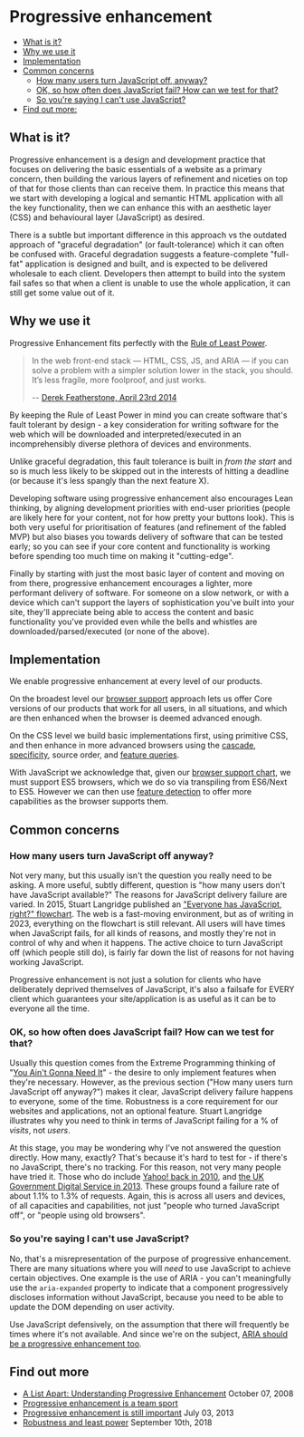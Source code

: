 # Progressive enhancement

* [What is it?](#what-is-it)
* [Why we use it](#why-we-use-it)
* [Implementation](#implementation)
* [Common concerns](#common-concerns)
  * [How many users turn JavaScript off, anyway?](#how-many-users-turn-javascript-off-anyway)
  * [OK, so how often does JavaScript fail? How can we test for that?](#ok-so-how-often-does-JavaScript-fail-how-can-we-test-for-that)
  * [So you're saying I can't use JavaScript?](#so-youre-saying-i-cant-use-javascript)
* [Find out more:](#find-out-more)

## What is it?

Progressive enhancement is a design and development practice that focuses on delivering the basic essentials of a website as a primary concern, then building the various layers of refinement and niceties on top of that for those clients than can receive them. In practice this means that we start with developing a logical and semantic HTML application with all the key functionality, then we can enhance this with an aesthetic layer (CSS) and behavioural layer (JavaScript) as desired.

There is a subtle but important difference in this approach vs the outdated approach of "graceful degradation" (or fault-tolerance) which it can often be confused with. Graceful degradation suggests a feature-complete "full-fat" application is designed and built, and is expected to be delivered wholesale to each client. Developers then attempt to build into the system fail safes so that when a client is unable to use the whole application, it can still get some value out of it.

## Why we use it

Progressive Enhancement fits perfectly with the [Rule of Least Power](https://en.wikipedia.org/wiki/Rule_of_least_power).

> In the web front-end stack — HTML, CSS, JS, and ARIA — if you can solve a problem with a simpler solution lower in the stack, you should. It’s less fragile, more foolproof, and just works.
>
> -- [Derek Featherstone, April 23rd 2014](https://simplyaccessible.com/article/data-attributes/)

By keeping the Rule of Least Power in mind you can create software that's fault tolerant by design - a key consideration for writing software for the web which will be downloaded and interpreted/executed in an incomprehensibly diverse plethora of devices and environments.

Unlike graceful degradation, this fault tolerance is built in *from the start* and so is much less likely to be skipped out in the interests of hitting a deadline (or because it's less spangly than the next feature X).

Developing software using progressive enhancement also encourages Lean thinking, by aligning development priorities with end-user priorities (people are likely here for your content, not for how pretty your buttons look). This is both very useful for prioritisation of features (and refinement of the fabled MVP) but also biases you towards delivery of software that can be tested early; so you can see if your core content and functionality is working before spending too much time on making it "cutting-edge".

Finally by starting with just the most basic layer of content and moving on from there, progressive enhancement encourages a lighter, more performant delivery of software. For someone on a slow network, or with a device which can't support the layers of sophistication you've built into your site, they'll appreciate being able to access the content and basic functionality you've provided even while the bells and whistles are downloaded/parsed/executed (or none of the above).

## Implementation

We enable progressive enhancement at every level of our products.

On the broadest level our [browser support](graded-browser-support.md) approach lets us offer Core versions of our products that work for all users, in all situations, and which are then enhanced when the browser is deemed advanced enough.

On the CSS level we build basic implementations first, using primitive CSS, and then enhance in more advanced browsers using the [cascade](https://developer.mozilla.org/en-US/docs/Web/CSS/Cascade), [specificity](https://developer.mozilla.org/en-US/docs/Web/CSS/Specificity), source order, and [feature queries](https://developer.mozilla.org/en-US/docs/Web/CSS/@supports).

With JavaScript we acknowledge that, given our [browser support chart](graded-browser-support.md#graded-browser-support-list), we must support ES5 browsers, which we do so via transpiling from ES6/Next to ES5. However we can then use [feature detection](https://developer.mozilla.org/en-US/docs/Learn/Tools_and_testing/Cross_browser_testing/Feature_detection) to offer more capabilities as the browser supports them.

## Common concerns

### How many users turn JavaScript off anyway?

Not very many, but this usually isn't the question you really need to be asking. A more useful, subtly different, question is "how many users don't have JavaScript available?" The reasons for JavaScript delivery failure are varied. In 2015, Stuart Langridge published an ["Everyone has JavaScript, right?" flowchart](https://www.kryogenix.org/code/browser/everyonehasjs.html). The web is a fast-moving environment, but as of writing in 2023, everything on the flowchart is still relevant. All users will have times when JavaScript fails, for all kinds of reasons, and mostly they're not in control of why and when it happens. The active choice to turn JavaScript off (which people still do), is fairly far down the list of reasons for not having working JavaScript.

Progressive enhancement is not just a solution for clients who have deliberately deprived themselves of JavaScript, it's also a failsafe for EVERY client which guarantees your site/application is as useful as it can be to everyone all the time.

### OK, so how often does JavaScript fail? How can we test for that?

Usually this question comes from the Extreme Programming thinking of "[You Ain't Gonna Need It](https://en.wikipedia.org/wiki/You_aren%27t_gonna_need_it)" - the desire to only implement features when they're necessary. However, as the previous section ("How many users turn JavaScript off anyway?") makes it clear, JavaScript delivery failure happens to everyone, some of the time. Robustness is a core requirement for our websites and applications, not an optional feature. Stuart Langridge illustrates why you need to think in terms of JavaScript failing for a % of _visits_, not _users_.

At this stage, you may be wondering why I've not answered the question directly. How many, exactly? That's because it's hard to test for - if there's no JavaScript, there's no tracking. For this reason, not very many people have tried it. Those who do include [Yahoo! back in 2010](https://web.archive.org/web/20130622121741/https://developer.yahoo.com/blogs/ydn/many-users-JavaScript-disabled-14121.html), and [the UK Government Digital Service in 2013](https://gds.blog.gov.uk/2013/10/21/how-many-people-are-missing-out-on-javascript-enhancement/). These groups found a failure rate of about 1.1% to 1.3% of requests. Again, this is across all users and devices, of all capacities and capabilities, not just "people who turned JavaScript off", or "people using old browsers".

### So you're saying I can't use JavaScript?

No, that's a misrepresentation of the purpose of progressive enhancement. There are many situations where you will _need_ to use JavaScript to achieve certain objectives. One example is the use of ARIA - you can't meaningfully use the `aria-expanded` property to indicate that a component progressively discloses information without JavaScript, because you need to be able to update the DOM depending on user activity.

Use JavaScript defensively, on the assumption that there will frequently be times where it's not available. And since we're on the subject, [ARIA should be a progressive enhancement too](https://developer.paciellogroup.com/blog/2018/06/short-note-on-progressive-aria/).


## Find out more

* [A List Apart: Understanding Progressive Enhancement](http://alistapart.com/article/understandingprogressiveenhancement) October 07, 2008
* [Progressive enhancement is a team sport](https://seesparkbox.com/foundry/Progressive_Enhancement_Is_A_Team_Sport)
* [Progressive enhancement is still important](https://jakearchibald.com/2013/progressive-enhancement-still-important/) July 03, 2013
* [Robustness and least power](https://adactio.com/journal/14327) September 10th, 2018
